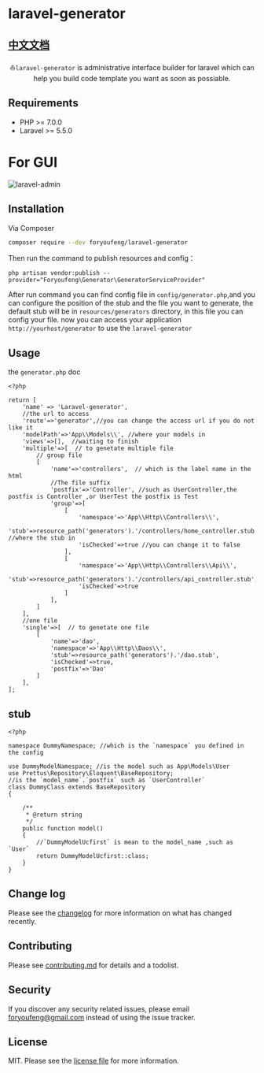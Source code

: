 # laravel-generator

## [中文文档](readme_zh_CN.md)

<p align="center">⛵<code>laravel-generator</code> is administrative interface builder for laravel which can help you build code template you want as soon as possiable.</p>

Requirements
------------
 - PHP >= 7.0.0
 - Laravel >= 5.5.0
 
 # For GUI
<img src="https://cdn.linkgoup.com/laravel-generator.png" alt="laravel-admin">

## Installation

Via Composer

``` bash
composer require --dev foryoufeng/laravel-generator
```

Then run the command to publish resources and config：

```
php artisan vendor:publish --provider="Foryoufeng\Generator\GeneratorServiceProvider"
```
After run command you can find config file in `config/generator.php`,and you can configure the position of the stub  and the file you want to generate, the default stub will be in `resources/generators` directory, in this file you can config your file.
now you can access your application `http://yourhost/generator` to use the `laravel-generator`

## Usage
the `generator.php` doc
```
<?php

return [
    'name' => 'Laravel-generator',
    //the url to access
    'route'=>'generator',//you can change the access url if you do not like it
    'modelPath'=>'App\\Models\\', //where your models in
    'views'=>[],  //waiting to finish
    'multiple'=>[  // to genetate multiple file 
        // group file
        [
            'name'=>'controllers',  // which is the label name in the html
            //The file suffix
            'postfix'=>'Controller', //such as UserController,the postfix is Controller ,or UserTest the postfix is Test
            'group'=>[
                [
                    'namespace'=>'App\\Http\\Controllers\\',
                    'stub'=>resource_path('generators').'/controllers/home_controller.stub',  //where the stub in
                    'isChecked'=>true //you can change it to false
                ],
                [
                    'namespace'=>'App\\Http\\Controllers\\Api\\',
                    'stub'=>resource_path('generators').'/controllers/api_controller.stub',
                    'isChecked'=>true
                ]
            ],
        ]
    ],
    //one file
    'single'=>[  // to genetate one file 
        [
            'name'=>'dao',
            'namespace'=>'App\\Http\\Daos\\',
            'stub'=>resource_path('generators').'/dao.stub',
            'isChecked'=>true,
            'postfix'=>'Dao'
        ]
    ],
];
```

## stub
```
<?php

namespace DummyNamespace; //which is the `namespace` you defined in the config

use DummyModelNamespace; //is the model such as App\Models\User
use Prettus\Repository\Eloquent\BaseRepository;
//is the `model_name`.`postfix` such as `UserController`
class DummyClass extends BaseRepository  
{

    /**
     * @return string
     */
    public function model()
    {
        //`DummyModelUcfirst` is mean to the model_name ,such as `User`
        return DummyModelUcfirst::class;
    }
}
```
## Change log

Please see the [changelog](changelog.md) for more information on what has changed recently.

## Contributing

Please see [contributing.md](contributing.md) for details and a todolist.

## Security

If you discover any security related issues, please email foryoufeng@gmail.com instead of using the issue tracker.

## License

MIT. Please see the [license file](license.md) for more information.